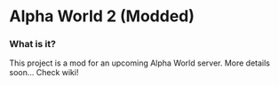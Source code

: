 # Alpha World 2 (Modded)
### What is it?
This project is a mod for an upcoming Alpha World server.
More details soon...
Check wiki!
